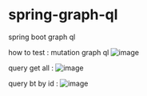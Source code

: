 # spring-graph-ql
spring boot graph ql

how to test : 
mutation graph ql
![image](https://user-images.githubusercontent.com/54537198/189616577-b773d76e-57ac-459e-a69d-13e6bd78d54e.png)

query get all :
![image](https://user-images.githubusercontent.com/54537198/189616844-ce977eef-f967-4451-bc49-ea72369c83f2.png)

query bt by id :
![image](https://user-images.githubusercontent.com/54537198/189616992-87936dcc-c85c-4c8e-8282-e9da6feaa5a1.png)
